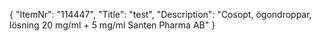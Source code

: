 {
  "ItemNr": "114447",
  "Title": "test",
  "Description": "Cosopt, ögondroppar, lösning 20 mg/ml + 5 mg/ml Santen Pharma AB"
}